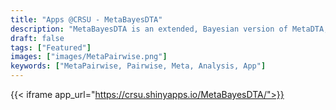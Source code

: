```yaml
---
title: "Apps @CRSU - MetaBayesDTA"
description: "MetaBayesDTA is an extended, Bayesian version of MetaDTA, which allows users to conduct meta-analysis of test accuracy, with or without assuming a gold standard. "
draft: false
tags: ["Featured"]
images: ["images/MetaPairwise.png"]
keywords: ["MetaPairwise, Pairwise, Meta, Analysis, App"]
---
```


{{< iframe app_url="https://crsu.shinyapps.io/MetaBayesDTA/">}}